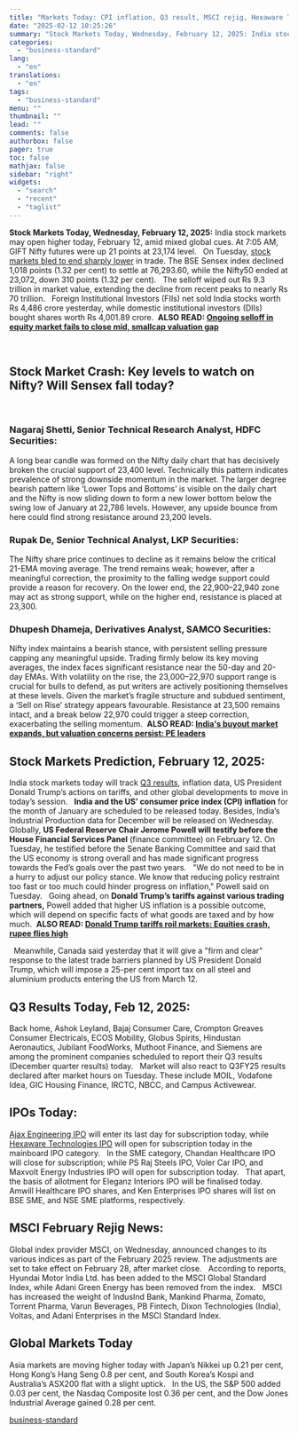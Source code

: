 ```yaml
---
title: "Markets Today: CPI inflation, Q3 result, MSCI rejig, Hexaware Tech IPO, FII"
date: "2025-02-12 10:25:26"
summary: "Stock Markets Today, Wednesday, February 12, 2025: India stock markets may open higher today, February 12, amid mixed global cues. At 7:05 AM, GIFT Nifty futures were up 21 points at 23,174 level. On Tuesday, stock markets bled to end sharply lower in trade. The BSE Sensex index declined 1,018..."
categories:
  - "business-standard"
lang:
  - "en"
translations:
  - "en"
tags:
  - "business-standard"
menu: ""
thumbnail: ""
lead: ""
comments: false
authorbox: false
pager: true
toc: false
mathjax: false
sidebar: "right"
widgets:
  - "search"
  - "recent"
  - "taglist"
---
```


**Stock Markets Today, Wednesday, February 12, 2025:** India stock markets may open higher today, February 12, amid mixed global cues. At 7:05 AM, GIFT Nifty futures were up 21 points at 23,174 level.
 
On Tuesday, [stock markets bled to end sharply lower](https://www.business-standard.com/markets/news/trump-tariff-fii-selling-why-sensex-fell-1200-pts-nifty-breached-23-000-125021101035_1.html) in trade. The BSE Sensex index declined 1,018 points (1.32 per cent) to settle at 76,293.60, while the Nifty50 ended at 23,072, down 310 points (1.32 per cent).
 
The selloff wiped out Rs 9.3 trillion in market value, extending the decline from recent peaks to nearly Rs 70 trillion.
 
Foreign Institutional Investors (FIIs) net sold India stocks worth Rs 4,486 crore yesterday, while domestic institutional investors (DIIs) bought shares worth Rs 4,001.89 crore. 
**ALSO READ: [Ongoing selloff in equity market fails to close mid, smallcap valuation gap](/markets/news/ongoing-selloff-in-equity-market-fails-to-close-mid-smallcap-valuation-gap-125021101860_1.html)** 

 

Stock Market Crash: Key levels to watch on Nifty? Will Sensex fall today?
-------------------------------------------------------------------------

 
### Nagaraj Shetti, Senior Technical Research Analyst, HDFC Securities:

A long bear candle was formed on the Nifty daily chart that has decisively broken the crucial support of 23,400 level. Technically this pattern indicates prevalence of strong downside momentum in the market.
The larger degree bearish pattern like ‘Lower Tops and Bottoms’ is visible on the daily chart and the Nifty is now sliding down to form a new lower bottom below the swing low of January at 22,786 levels. However, any upside bounce from here could find strong resistance around 23,200 levels.
 
### Rupak De, Senior Technical Analyst, LKP Securities:

The Nifty share price continues to decline as it remains below the critical 21-EMA moving average. The trend remains weak; however, after a meaningful correction, the proximity to the falling wedge support could provide a reason for recovery. On the lower end, the 22,900–22,940 zone may act as strong support, while on the higher end, resistance is placed at 23,300.
 
### Dhupesh Dhameja, Derivatives Analyst, SAMCO Securities:

Nifty index maintains a bearish stance, with persistent selling pressure capping any meaningful upside. Trading firmly below its key moving averages, the index faces significant resistance near the 50-day and 20-day EMAs. With volatility on the rise, the 23,000–22,970 support range is crucial for bulls to defend, as put writers are actively positioning themselves at these levels. Given the market’s fragile structure and subdued sentiment, a ‘Sell on Rise’ strategy appears favourable. Resistance at 23,500 remains intact, and a break below 22,970 could trigger a steep correction, exacerbating the selling momentum. 
**ALSO READ: [India's buyout market expands, but valuation concerns persist: PE leaders](/markets/news/india-s-buyout-market-expands-but-valuation-concerns-persist-pe-leaders-125021101881_1.html)**
 
 

Stock Markets Prediction, February 12, 2025:
--------------------------------------------

India stock markets today will track [Q3 results](https://www.business-standard.com/topic/q3-results), inflation data, US President Donald Trump’s actions on tariffs, and other global developments to move in today’s session.
 
**India and the US’ consumer price index (CPI) inflation** for the month of January are scheduled to be released today. Besides, India’s Industrial Production data for December will be released on Wednesday.
 
Globally, **US Federal Reserve Chair Jerome Powell will testify before the House Financial Services Panel** (finance committee) on February 12. On Tuesday, he testified before the Senate Banking Committee and said that the US economy is strong overall and has made significant progress towards the Fed’s goals over the past two years.
 
"We do not need to be in a hurry to adjust our policy stance. We know that reducing policy restraint too fast or too much could hinder progress on inflation," Powell said on Tuesday.
 
Going ahead, on **Donald Trump’s tariffs against various trading partners,** Powell added that higher US inflation is a possible outcome, which will depend on specific facts of what goods are taxed and by how much. 
**ALSO READ: [Donald Trump tariffs roil markets: Equities crash, rupee flies high](/markets/stock-market-news/donald-trump-tariffs-roil-markets-equities-crash-rupee-flies-high-125021102083_1.html)**

 
Meanwhile, Canada said yesterday that it will give a "firm and clear" response to the latest trade barriers planned by US President Donald Trump, which will impose a 25-per cent import tax on all steel and aluminium products entering the US from March 12.

Q3 Results Today, Feb 12, 2025:
-------------------------------

Back home, Ashok Leyland, Bajaj Consumer Care, Crompton Greaves Consumer Electricals, ECOS Mobility, Globus Spirits, Hindustan Aeronautics, Jubilant FoodWorks, Muthoot Finance, and Siemens are among the prominent companies scheduled to report their Q3 results (December quarter results) today.
 
Market will also react to Q3FY25 results declared after market hours on Tuesday. These include MOIL, Vodafone Idea, GIC Housing Finance, IRCTC, NBCC, and Campus Activewear.
 

IPOs Today:
-----------

[Ajax Engineering IPO](https://www.business-standard.com/markets/ipo/ajax-engineering-ltd-ipo-82794) will enter its last day for subscription today, while [Hexaware Technologies IPO](https://www.business-standard.com/markets/ipo/hexaware-technologies-ltd-ipo-12111) will open for subscription today in the mainboard IPO category.
 
In the SME category, Chandan Healthcare IPO will close for subscription; while PS Raj Steels IPO, Voler Car IPO, and Maxvolt Energy Industries IPO will open for subscription today.
 
That apart, the basis of allotment for Eleganz Interiors IPO will be finalised today.
Amwill Healthcare IPO shares, and Ken Enterprises IPO shares will list on BSE SME, and NSE SME platforms, respectively.
 

MSCI February Rejig News:
-------------------------

Global index provider MSCI, on Wednesday, announced changes to its various indices as part of the February 2025 review. The adjustments are set to take effect on February 28, after market close.
 
According to reports, Hyundai Motor India Ltd. has been added to the MSCI Global Standard Index, while Adani Green Energy has been removed from the index.
 
MSCI has increased the weight of IndusInd Bank, Mankind Pharma, Zomato, Torrent Pharma, Varun Beverages, PB Fintech, Dixon Technologies (India), Voltas, and Adani Enterprises in the MSCI Standard Index.
 

Global Markets Today
--------------------

Asia markets are moving higher today with Japan’s Nikkei up 0.21 per cent, Hong Kong’s Hang Seng 0.8 per cent, and South Korea’s Kospi and Australia’s ASX200 flat with a slight uptick.
 
In the US, the S&P 500 added 0.03 per cent, the Nasdaq Composite lost 0.36 per cent, and the Dow Jones Industrial Average gained 0.28 per cent.

[business-standard](https://www.business-standard.com/markets/news/markets-today-cpi-inflation-q3-result-msci-rejig-hexaware-tech-ipo-fii-125021200111_1.html)
